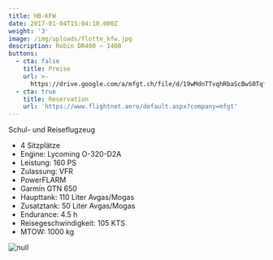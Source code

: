 ```yaml
---
title: HB-KFW
date: 2017-01-04T15:04:10.000Z
weight: '3'
image: /img/uploads/flotte_kfw.jpg
description: Robin DR400 – 140B
buttons:
  - cta: false
    title: Preise
    url: >-
      https://drive.google.com/a/mfgt.ch/file/d/19wMdnTTvqhRbaScBwS0Tqf3iBVFWExGj/view
  - cta: true
    title: Reservation
    url: 'https://www.flightnet.aero/default.aspx?company=mfgt'
---
```

Schul- und Reiseflugzeug

* 4 Sitzplätze
* Engine: Lycoming O-320-D2A
* Leistung: 160 PS
* Zulassung: VFR
* PowerFLARM
* Garmin GTN 650
* Haupttank: 110 Liter Avgas/Mogas
* Zusatztank: 50 Liter Avgas/Mogas
* Endurance: 4.5 h
* Reisegeschwindigkeit: 105 KTS
* MTOW: 1000 kg

![null](/img/uploads/flotte_cockpit_kfw-kof.jpg)
